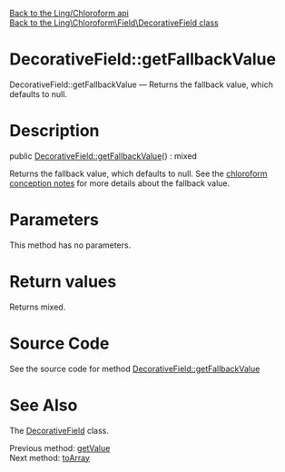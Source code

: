 [Back to the Ling/Chloroform api](https://github.com/lingtalfi/Chloroform/blob/master/doc/api/Ling/Chloroform.md)<br>
[Back to the Ling\Chloroform\Field\DecorativeField class](https://github.com/lingtalfi/Chloroform/blob/master/doc/api/Ling/Chloroform/Field/DecorativeField.md)


DecorativeField::getFallbackValue
================



DecorativeField::getFallbackValue — Returns the fallback value, which defaults to null.




Description
================


public [DecorativeField::getFallbackValue](https://github.com/lingtalfi/Chloroform/blob/master/doc/api/Ling/Chloroform/Field/DecorativeField/getFallbackValue.md)() : mixed




Returns the fallback value, which defaults to null.
See the [chloroform conception notes](https://github.com/lingtalfi/Chloroform/blob/master/doc/pages/chloroform-discussion.md) for more details about the fallback value.




Parameters
================

This method has no parameters.


Return values
================

Returns mixed.








Source Code
===========
See the source code for method [DecorativeField::getFallbackValue](https://github.com/lingtalfi/Chloroform/blob/master/Field/DecorativeField.php#L139-L142)


See Also
================

The [DecorativeField](https://github.com/lingtalfi/Chloroform/blob/master/doc/api/Ling/Chloroform/Field/DecorativeField.md) class.

Previous method: [getValue](https://github.com/lingtalfi/Chloroform/blob/master/doc/api/Ling/Chloroform/Field/DecorativeField/getValue.md)<br>Next method: [toArray](https://github.com/lingtalfi/Chloroform/blob/master/doc/api/Ling/Chloroform/Field/DecorativeField/toArray.md)<br>

